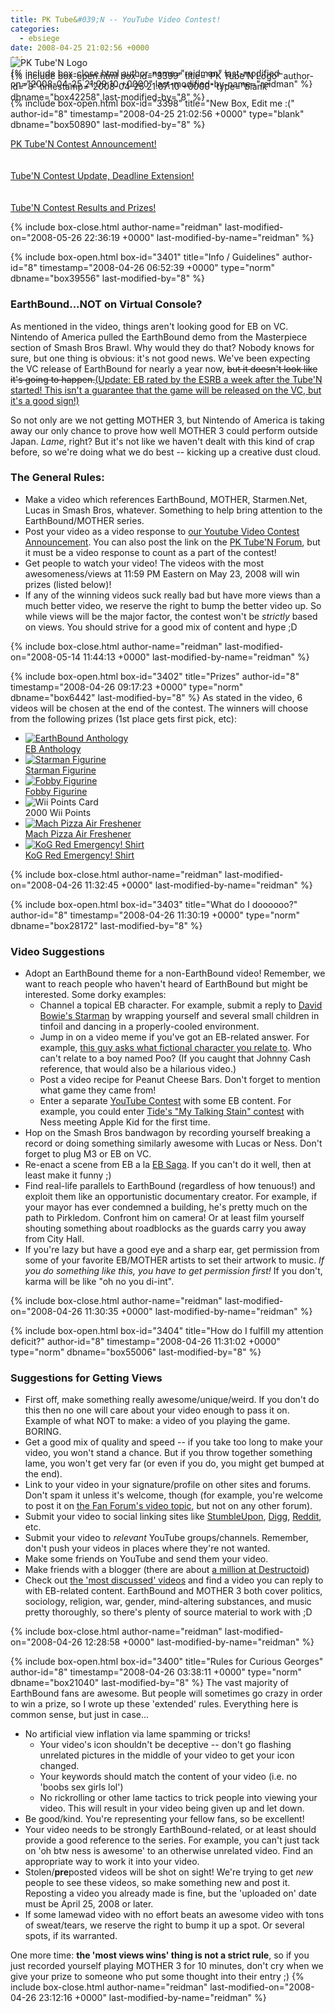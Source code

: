 ```yaml
---
title: PK Tube&#039;N -- YouTube Video Contest!
categories:
  - ebsiege
date: 2008-04-25 21:02:56 +0000
---
```

{% include box-open.html box-id="3399" title="PK Tube'N Logo" author-id="8" timestamp="2008-04-25 21:07:10 +0000" type="blank" dbname="box42258" last-modified-by="8" %}
<div class="centered" style="position: relative; margin-bottom: -86px"><img style="position: relative; top: -86px;" class="subhead" alt="PK Tube'N Logo" title="EB Siege - PK Tube'N YouTube Contest!" src="../banners/ebsiege_pktuben_L.png" /></div>
{% include box-close.html author-name="reidman" last-modified-on="2008-04-25 21:09:10 +0000" last-modified-by-name="reidman" %}

{% include box-open.html box-id="3398" title="New Box, Edit me :(" author-id="8" timestamp="2008-04-25 21:02:56 +0000" type="blank" dbname="box50890" last-modified-by="8" %}
<div class="centered"><a href="http://starmen.net/forum/?t=msg&th=45866">PK Tube'N Contest Announcement!</a><br /><youtube src="Q7hCNq85afY" />
<br /><br /><a href="http://starmen.net/forum/?t=msg&th=46666">Tube'N Contest Update, Deadline Extension!</a><br />
<youtube src="9DWoGJZALGk" /><br /><br /><a href="http://starmen.net/forum/?t=msg&th=47180">Tube'N Contest Results and Prizes!</a><br /><youtube src="06R8sAo82n8" /></div>

{% include box-close.html author-name="reidman" last-modified-on="2008-05-26 22:36:19 +0000" last-modified-by-name="reidman" %}

{% include box-open.html box-id="3401" title="Info / Guidelines" author-id="8" timestamp="2008-04-26 06:52:39 +0000" type="norm" dbname="box39556" last-modified-by="8" %}
<h3>EarthBound...NOT on Virtual Console?</h3>
<p>As mentioned in the video, things aren't looking good for EB on VC. Nintendo of America pulled the EarthBound demo from the Masterpiece section of Smash Bros Brawl. Why would they do that? Nobody knows for sure, but one thing is obvious: it's not good news. We've been expecting the VC release of EarthBound for nearly a year now, <s>but it doesn't look like it's going to happen.</s><ins>(Update: <a href="http://starmen.net/forum/?t=msg&th=46159">EB rated by the ESRB</a> a week after the Tube'N started! This isn't a guarantee that the game will be released on the VC, but it's a good sign!)</ins></p>

<p>So not only are we not getting MOTHER 3, but Nintendo of America is taking away our only chance to prove how well MOTHER 3 could perform outside Japan. <em>Lame</em>, right? But it's not like we haven't dealt with this kind of crap before, so we're doing what we do best -- kicking up a creative dust cloud.</p>

<h3>The General Rules:</h3>
<ul><li>Make a video which references EarthBound, MOTHER, Starmen.Net, Lucas in Smash Bros, whatever. Something to help bring attention to the EarthBound/MOTHER series.</li>
<li>Post your video as a video response to <a href="http://youtube.com/watch?v=Q7hCNq85afY">our Youtube Video Contest Announcement</a>. You can also post the link on the <a href="http://starmen.net/forum/?t=thread&frm_id=94">PK Tube'N Forum</a>, but it must be a video response to count as a part of the contest!</li>
<li>Get people to watch your video! The videos with the most awesomeness/views at 11:59 PM Eastern on May 23, 2008 will win prizes (listed below)!</li>
<li>If any of the winning videos suck really bad but have more views than a much better video, we reserve the right to bump the better video up. So while views will be the major factor, the contest won't be <em>strictly</em> based on views. You should strive for a good mix of content and hype ;D</li>
</ul>
{% include box-close.html author-name="reidman" last-modified-on="2008-05-14 11:44:13 +0000" last-modified-by-name="reidman" %}

{% include box-open.html box-id="3402" title="Prizes" author-id="8" timestamp="2008-04-26 09:17:23 +0000" type="norm" dbname="box6442" last-modified-by="8" %}
As stated in the video, 6 videos will be chosen at the end of the contest. The winners will choose from the following prizes (1st place gets first pick, etc):

<ul class="thumblinks">
<li><a href="http://starmen.net/ebanthology/"><img src="prize-anthology.png" alt="EarthBound Anthology" title="EarthBound Anthology ohhhhhhh nice" /><br /><span>EB Anthology</span></a></li>
<li><a href="http://flickr.com/photos/meeellla/501019624/"><img src="prize-starman.png" alt="Starman Figurine" title="Starman Figurine ohhhhh sweet" /><br /><span>Starman Figurine</span></a></li>
<li><a href="http://flickr.com/photos/meeellla/2301807953/"><img src="prize-fobby.png" alt="Fobby Figurine" title="Fobby Figurine ohhhhh borange" /><br /><span>Fobby Figurine</span></a></li>
<li><img src="prize-wiipoints.png" alt="Wii Points Card" title="2000 Wii Points ohhhhh useless" /><br /><span>2000 Wii Points</span></li>
<li> <a href="http://starmen.net/merchandise/misc/airfreshener.php"> <img src="prize-machpizza.png" alt="Mach Pizza Air Freshener" title="Mach Pizza Air Freshener ohhhhh raresauce" /><br /><span>Mach Pizza Air Freshener</span></a></li>
<li><a href="http://www.the-king-of-games.com/english/shop/index.php?mode=catalog_list&type=series&series_id=24"><img src="prize-shirt.png" alt="KoG Red Emergency! Shirt" title="KoG Red Emergency! Shirt ohhhhh unglowy" /><br /><span>KoG Red Emergency! Shirt</span></a></li>
</ul>
{% include box-close.html author-name="reidman" last-modified-on="2008-04-26 11:32:45 +0000" last-modified-by-name="reidman" %}

{% include box-open.html box-id="3403" title="What do I doooooo?" author-id="8" timestamp="2008-04-26 11:30:19 +0000" type="norm" dbname="box28172" last-modified-by="8" %}
<h3>Video Suggestions</h3>
<ul><li>Adopt an EarthBound theme for a non-EarthBound video! Remember, we want to reach people who haven't heard of EarthBound but might be interested. Some dorky examples:<ul><li>Channel a topical EB character. For example, submit a reply to <a href="http://www.youtube.com/watch?v=muMcWMKPEWQ">David Bowie's Starman</a> by wrapping yourself and several small children in tinfoil and dancing in a properly-cooled environment.</li>
<li>Jump in on a video meme if you've got an EB-related answer. For example, <a href="http://youtube.com/watch?v=8OvI11mQFiI">this guy asks what fictional character you relate to</a>. Who can't relate to a boy named Poo? (If you caught that Johnny Cash reference, that would also be a hilarious video.)</li>
<li>Post a video recipe for Peanut Cheese Bars. Don't forget to mention what game they came from!</li>
<li>Enter a separate <a href="http://youtube.com/contests_main">YouTube Contest</a> with some EB content. For example, you could enter <a href="http://www.youtube.com/mytalkingstain">Tide's "My Talking Stain" contest</a> with Ness meeting Apple Kid for the first time.</li></ul></li>
<li>Hop on the Smash Bros bandwagon by recording yourself breaking a record or doing something similarly awesome with Lucas or Ness. Don't forget to plug M3 or EB on VC.</li>
<li>Re-enact a scene from EB a la <a href="http://youtube.com/watch?v=wBrJVlFrvUw">EB Saga</a>. If you can't do it well, then at least make it funny ;)</li>
<li>Find real-life parallels to EarthBound (regardless of how tenuous!) and exploit them like an opportunistic documentary creator. For example, if your mayor has ever condemned a building, he's pretty much on the path to Pirkledom. Confront him on camera! Or at least film yourself shouting something about roadblocks as the guards carry you away from City Hall.</li>
<li>If you're lazy but have a good eye and a sharp ear, get permission from some of your favorite EB/MOTHER artists to set their artwork to music. <em>If you do something like this, you have to get permission first!</em> If you don't, karma will be like "oh no you di-int".</li>
</ul>


{% include box-close.html author-name="reidman" last-modified-on="2008-04-26 11:30:35 +0000" last-modified-by-name="reidman" %}

{% include box-open.html box-id="3404" title="How do I fulfill my attention deficit?" author-id="8" timestamp="2008-04-26 11:31:02 +0000" type="norm" dbname="box55006" last-modified-by="8" %}
<h3>Suggestions for Getting Views</h3>
<ul><li>First off, make something really awesome/unique/weird. If you don't do this then no one will care about your video enough to pass it on. Example of what NOT to make: a video of you playing the game. BORING.</li>
<li>Get a good mix of quality and speed -- if you take too long to make your video, you won't stand a chance. But if you throw together something lame, you won't get very far (or even if you do, you might get bumped at the end).</li>
<li>Link to your video in your signature/profile on other sites and forums. Don't spam it unless it's welcome, though (for example, you're welcome to post it on <a href="http://starmen.net/forum/?t=msg&th=45291">the Fan Forum's video topic</a>, but not on any other forum).</li>
<li>Submit your video to social linking sites like <a href="http://stumbleupon.com">StumbleUpon</a>, <a href="http://digg.com">Digg</a>, <a href="http://reddit.com">Reddit</a>, etc.</li>
<li>Submit your video to <em>relevant</em> YouTube groups/channels. Remember, don't push your videos in places where they're not wanted.</li>
<li>Make some friends on YouTube and send them your video.</li>
<li>Make friends with a blogger (there are about <a href="http://www.destructoid.com/elephant/users.phtml">a million at Destructoid</a>)</li>
<li>Check out <a href="http://www.youtube.com/browse?s=md&c=0&l=&b=0">the 'most discussed' videos</a> and find a video you can reply to with EB-related content. EarthBound and MOTHER 3 both cover politics, sociology, religion, war, gender, mind-altering substances, and music pretty thoroughly, so there's plenty of source material to work with ;D</li></ul>
{% include box-close.html author-name="reidman" last-modified-on="2008-04-26 12:28:58 +0000" last-modified-by-name="reidman" %}

{% include box-open.html box-id="3400" title="Rules for Curious Georges" author-id="8" timestamp="2008-04-26 03:38:11 +0000" type="norm" dbname="box21040" last-modified-by="8" %}
The vast majority of EarthBound fans are awesome. But people will sometimes go crazy in order to win a prize, so I wrote up these 'extended' rules. Everything here is common sense, but just in case...

<ul>
<li>No artificial view inflation via lame spamming or tricks!<ul>
<li>Your video's icon shouldn't be deceptive -- don't go flashing unrelated pictures in the middle of your video to get your icon changed.</li>
<li>Your keywords should match the content of your video (i.e. no 'boobs sex girls lol')</li>
<li>No rickrolling or other lame tactics to trick people into viewing your video. This will result in your video being given up and let down.</li></ul></li>
<li>Be good/kind. You're representing your fellow fans, so be excellent!</li>
<li>Your video needs to be strongly EarthBound-related, or at least should provide a good reference to the series. For example, you can't just tack on 'oh btw ness is awesome' to an otherwise unrelated video. Find an appropriate way to work it into your video.</li>
<li>Stolen/<strong>pre</strong>posted videos will be shot on sight! We're trying to get <em>new</em> people to see these videos, so make something new and post it. Reposting a video you already made is fine, but the 'uploaded on' date must be April 25, 2008 or later.</li>
<li>If some lamewad video with no effort beats an awesome video with tons of sweat/tears, we reserve the right to bump it up a spot. Or several spots, if its warranted.</li>
</ul>

One more time: <strong>the 'most views wins' thing is not a strict rule</strong>, so if you just recorded yourself playing MOTHER 3 for 10 minutes, don't cry when we give your prize to someone who put some thought into their entry ;)
{% include box-close.html author-name="reidman" last-modified-on="2008-04-26 23:12:16 +0000" last-modified-by-name="reidman" %}
